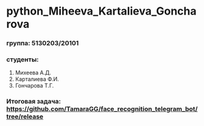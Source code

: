 # python_Miheeva_Kartalieva_Goncharova
### группа: 5130203/20101
### студенты:
1. Михеева А.Д.
2. Карталиева Ф.И.
3. Гончарова Т.Г.

### Итоговая задача: https://github.com/TamaraGG/face_recognition_telegram_bot/tree/release
